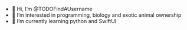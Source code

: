- 👋 Hi, I’m @TODOFindAUsername
- 👀 I’m interested in programming, biology and exotic animal ownership
- 🌱 I’m currently learning python and SwiftUI

<!---
TODOFindAUsername/TODOFindAUsername is a ✨ special ✨ repository because its `README.md` (this file) appears on your GitHub profile.
You can click the Preview link to take a look at your changes.
--->
